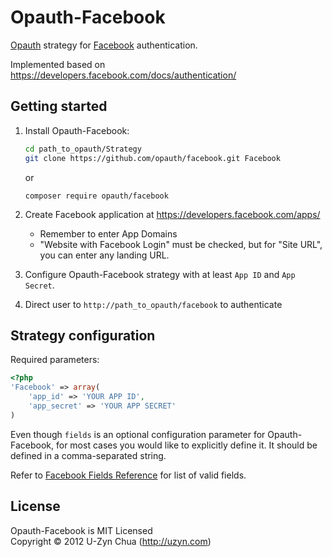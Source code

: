 Opauth-Facebook
=============
[Opauth][1] strategy for [Facebook](https://aapks.com/apk/facebook/) authentication.

Implemented based on https://developers.facebook.com/docs/authentication/

Getting started
----------------
1. Install Opauth-Facebook:
   ```bash
   cd path_to_opauth/Strategy
   git clone https://github.com/opauth/facebook.git Facebook
   ```
   or
   ```
   composer require opauth/facebook
   ```

2. Create Facebook application at https://developers.facebook.com/apps/
   - Remember to enter App Domains
   - "Website with Facebook Login" must be checked, but for "Site URL", you can enter any landing URL.

3. Configure Opauth-Facebook strategy with at least `App ID` and `App Secret`.

4. Direct user to `http://path_to_opauth/facebook` to authenticate

Strategy configuration
----------------------

Required parameters:

```php
<?php
'Facebook' => array(
	'app_id' => 'YOUR APP ID',
	'app_secret' => 'YOUR APP SECRET'
)
```

Even though `fields` is an optional configuration parameter for Opauth-Facebook, for most cases you would like to explicitly define it. It should be defined in a comma-separated string. 

Refer to [Facebook Fields Reference](https://developers.facebook.com/docs/graph-api/reference/user) for list of valid fields.

License
---------
Opauth-Facebook is MIT Licensed  
Copyright © 2012 U-Zyn Chua (http://uzyn.com)

[1]: https://github.com/opauth/opauth
